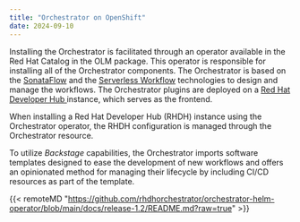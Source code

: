 ```yaml
---
title: "Orchestrator on OpenShift"
date: 2024-09-10
---
```


Installing the Orchestrator is facilitated through an operator available in the Red Hat Catalog in the OLM package. This operator is responsible for installing all of the Orchestrator components.
The Orchestrator is based on the [SonataFlow](https://sonataflow.org/serverlessworkflow/latest/index.html) and the [Serverless Workflow](https://serverlessworkflow.io/) technologies to design and manage the workflows.
The Orchestrator plugins are deployed on a [Red Hat Developer Hub
](https://developers.redhat.com/rhdh/overview) instance, which serves as the frontend.

When installing a Red Hat Developer Hub (RHDH) instance using the Orchestrator operator, the RHDH configuration is managed through the Orchestrator resource.

To utilize *Backstage* capabilities, the Orchestrator imports software templates designed to ease the development of new workflows and offers an opinionated method for managing their lifecycle by including CI/CD resources as part of the template.

{{< remoteMD "https://github.com/rhdhorchestrator/orchestrator-helm-operator/blob/main/docs/release-1.2/README.md?raw=true" >}}
